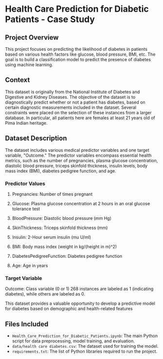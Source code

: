 # Health Care Prediction for Diabetic Patients - Case Study

## **Project Overview**
This project focuses on predicting the likelihood of diabetes in patients based on various health factors like glucose, blood pressure, BMI, etc. The goal is to build a classification model to predict the presence of diabetes using machine learning.

## **Context**
This dataset is originally from the National Institute of Diabetes and Digestive and Kidney Diseases. The objective of the dataset is to diagnostically predict whether or not a patient has diabetes, based on certain diagnostic measurements included in the dataset. Several constraints were placed on the selection of these instances from a larger database. In particular, all patients here are females at least 21 years old of Pima Indian heritage.

## **Dataset Description**
The dataset includes various medical predictor variables and one target variable, "Outcome." The predictor variables encompass essential health metrics, such as the number of pregnancies, plasma glucose concentration, diastolic blood pressure, triceps skinfold thickness, insulin levels, body mass index (BMI), diabetes pedigree function, and age.

### Predictor Values
1. Pregnancies:
Number of times pregnant

2. Glucose:
Plasma glucose concentration at 2 hours in an oral glucose tolerance test

3. BloodPressure:
Diastolic blood pressure (mm Hg)

4. SkinThickness:
Triceps skinfold thickness (mm)

5. Insulin:
2-Hour serum insulin (mu U/ml)

6. BMI:
Body mass index (weight in kg/(height in m)^2)

7. DiabetesPedigreeFunction:
Diabetes pedigree function
8. Age:
Age in years

### Target Variable
Outcome:
Class variable (0 or 1)
268 instances are labeled as 1 (indicating diabetes), while others are labeled as 0.

This dataset provides a valuable opportunity to develop a predictive model for diabetes based on demographic and health-related features

## Files Included
- `Health_Care_Prediction_for_Diabetic_Patients.ipynb`: The main Python script for data preprocessing, model training, and evaluation.
- `data/health care diabetes.csv`: The dataset used for training the model.
- `requirements.txt`: The list of Python libraries required to run the project.
